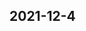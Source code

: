 
## 2021-12-4

### [<title>java.lang.NoClassDefFoundError: scala/collection/immutable/Seq - XGBoost</title>](https://discuss.xgboost.ai/t/java-lang-noclassdeffounderror-scala-collection-immutable-seq/2575/1)

### [<title>How to use dig</title>](https://jvns.ca/blog/2021/12/04/how-to-use-dig/)
